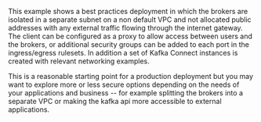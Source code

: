 This example shows a best practices deployment in which the brokers are isolated in a separate subnet on a non default
VPC and not allocated public addresses with any external traffic flowing through the internet gateway. The client can be
configured as a proxy to allow access between users and the brokers, or additional security groups can be added to each
port in the ingress/egress rulesets. In addition a set of Kafka Connect instances is created with relevant networking examples.

This is a reasonable starting point for a production deployment but you may want to explore more or less secure options
depending on the needs of your applications and business -- for example splitting the brokers into a separate VPC or
making the kafka api more accessible to external applications. 
